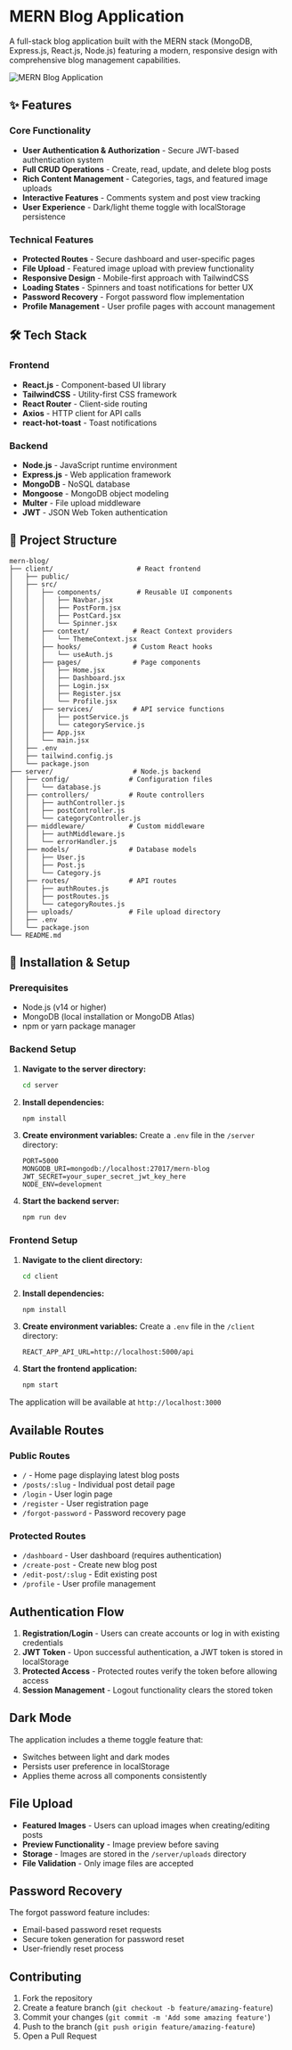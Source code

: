 # MERN Blog Application

A full-stack blog application built with the MERN stack (MongoDB, Express.js, React.js, Node.js) featuring a modern, responsive design with comprehensive blog management capabilities.

![MERN Blog Application](image.png)

## ✨ Features

### Core Functionality
- **User Authentication & Authorization** - Secure JWT-based authentication system
- **Full CRUD Operations** - Create, read, update, and delete blog posts
- **Rich Content Management** - Categories, tags, and featured image uploads
- **Interactive Features** - Comments system and post view tracking
- **User Experience** - Dark/light theme toggle with localStorage persistence

### Technical Features
- **Protected Routes** - Secure dashboard and user-specific pages
- **File Upload** - Featured image upload with preview functionality
- **Responsive Design** - Mobile-first approach with TailwindCSS
- **Loading States** - Spinners and toast notifications for better UX
- **Password Recovery** - Forgot password flow implementation
- **Profile Management** - User profile pages with account management

## 🛠️ Tech Stack

### Frontend
- **React.js** - Component-based UI library
- **TailwindCSS** - Utility-first CSS framework
- **React Router** - Client-side routing
- **Axios** - HTTP client for API calls
- **react-hot-toast** - Toast notifications

### Backend
- **Node.js** - JavaScript runtime environment
- **Express.js** - Web application framework
- **MongoDB** - NoSQL database
- **Mongoose** - MongoDB object modeling
- **Multer** - File upload middleware
- **JWT** - JSON Web Token authentication

## 📁 Project Structure

```
mern-blog/
├── client/                     # React frontend
│   ├── public/
│   ├── src/
│   │   ├── components/         # Reusable UI components
│   │   │   ├── Navbar.jsx
│   │   │   ├── PostForm.jsx
│   │   │   ├── PostCard.jsx
│   │   │   └── Spinner.jsx
│   │   ├── context/           # React Context providers
│   │   │   └── ThemeContext.jsx
│   │   ├── hooks/             # Custom React hooks
│   │   │   └── useAuth.js
│   │   ├── pages/             # Page components
│   │   │   ├── Home.jsx
│   │   │   ├── Dashboard.jsx
│   │   │   ├── Login.jsx
│   │   │   ├── Register.jsx
│   │   │   └── Profile.jsx
│   │   ├── services/          # API service functions
│   │   │   ├── postService.js
│   │   │   └── categoryService.js
│   │   ├── App.jsx
│   │   └── main.jsx
│   ├── .env
│   ├── tailwind.config.js
│   └── package.json
├── server/                    # Node.js backend
│   ├── config/               # Configuration files
│   │   └── database.js
│   ├── controllers/          # Route controllers
│   │   ├── authController.js
│   │   ├── postController.js
│   │   └── categoryController.js
│   ├── middleware/           # Custom middleware
│   │   ├── authMiddleware.js
│   │   └── errorHandler.js
│   ├── models/               # Database models
│   │   ├── User.js
│   │   ├── Post.js
│   │   └── Category.js
│   ├── routes/               # API routes
│   │   ├── authRoutes.js
│   │   ├── postRoutes.js
│   │   └── categoryRoutes.js
│   ├── uploads/              # File upload directory
│   ├── .env
│   └── package.json
└── README.md
```

## 🚀 Installation & Setup

### Prerequisites
- Node.js (v14 or higher)
- MongoDB (local installation or MongoDB Atlas)
- npm or yarn package manager

### Backend Setup

1. **Navigate to the server directory:**
   ```bash
   cd server
   ```

2. **Install dependencies:**
   ```bash
   npm install
   ```

3. **Create environment variables:**
   Create a `.env` file in the `/server` directory:
   ```env
   PORT=5000
   MONGODB_URI=mongodb://localhost:27017/mern-blog
   JWT_SECRET=your_super_secret_jwt_key_here
   NODE_ENV=development
   ```

4. **Start the backend server:**
   ```bash
   npm run dev
   ```

### Frontend Setup

1. **Navigate to the client directory:**
   ```bash
   cd client
   ```

2. **Install dependencies:**
   ```bash
   npm install
   ```

3. **Create environment variables:**
   Create a `.env` file in the `/client` directory:
   ```env
   REACT_APP_API_URL=http://localhost:5000/api
   ```

4. **Start the frontend application:**
   ```bash
   npm start
   ```

The application will be available at `http://localhost:3000`

## Available Routes

### Public Routes
- `/` - Home page displaying latest blog posts
- `/posts/:slug` - Individual post detail page
- `/login` - User login page
- `/register` - User registration page
- `/forgot-password` - Password recovery page

### Protected Routes
- `/dashboard` - User dashboard (requires authentication)
- `/create-post` - Create new blog post
- `/edit-post/:slug` - Edit existing post
- `/profile` - User profile management

## Authentication Flow

1. **Registration/Login** - Users can create accounts or log in with existing credentials
2. **JWT Token** - Upon successful authentication, a JWT token is stored in localStorage
3. **Protected Access** - Protected routes verify the token before allowing access
4. **Session Management** - Logout functionality clears the stored token

##  Dark Mode

The application includes a theme toggle feature that:
- Switches between light and dark modes
- Persists user preference in localStorage
- Applies theme across all components consistently

## File Upload

- **Featured Images** - Users can upload images when creating/editing posts
- **Preview Functionality** - Image preview before saving
- **Storage** - Images are stored in the `/server/uploads` directory
- **File Validation** - Only image files are accepted

## Password Recovery

The forgot password feature includes:
- Email-based password reset requests
- Secure token generation for password reset
- User-friendly reset process

## Contributing

1. Fork the repository
2. Create a feature branch (`git checkout -b feature/amazing-feature`)
3. Commit your changes (`git commit -m 'Add some amazing feature'`)
4. Push to the branch (`git push origin feature/amazing-feature`)
5. Open a Pull Request
